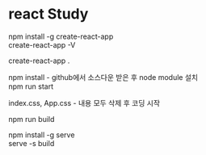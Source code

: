 # react Study

npm install -g create-react-app<br/>
create-react-app -V

create-react-app .

npm install - github에서 소스다운 받은 후 node module 설치<br/>
npm run start

index.css, App.css - 내용 모두 삭제 후 코딩 시작

npm run build

npm install -g serve<br/>
serve -s build



